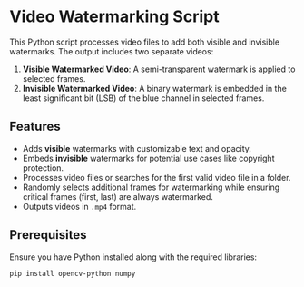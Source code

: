 # Video Watermarking Script

This Python script processes video files to add both visible and invisible watermarks. The output includes two separate videos:
1. **Visible Watermarked Video**: A semi-transparent watermark is applied to selected frames.
2. **Invisible Watermarked Video**: A binary watermark is embedded in the least significant bit (LSB) of the blue channel in selected frames.

## Features
- Adds **visible** watermarks with customizable text and opacity.
- Embeds **invisible** watermarks for potential use cases like copyright protection.
- Processes video files or searches for the first valid video file in a folder.
- Randomly selects additional frames for watermarking while ensuring critical frames (first, last) are always watermarked.
- Outputs videos in `.mp4` format.

## Prerequisites
Ensure you have Python installed along with the required libraries:
```bash
pip install opencv-python numpy

